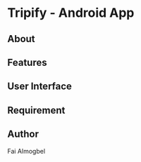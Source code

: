 # Tripify - Android App

## About

## Features

## User Interface

## Requirement


## Author
Fai Almogbel
